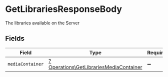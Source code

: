 # GetLibrariesResponseBody

The libraries available on the Server


## Fields

| Field                                                                                           | Type                                                                                            | Required                                                                                        | Description                                                                                     |
| ----------------------------------------------------------------------------------------------- | ----------------------------------------------------------------------------------------------- | ----------------------------------------------------------------------------------------------- | ----------------------------------------------------------------------------------------------- |
| `mediaContainer`                                                                                | [?Operations\GetLibrariesMediaContainer](../../Models/Operations/GetLibrariesMediaContainer.md) | :heavy_minus_sign:                                                                              | N/A                                                                                             |